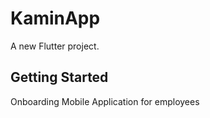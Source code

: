 # KaminApp

A new Flutter project.

## Getting Started

Onboarding Mobile Application for employees
